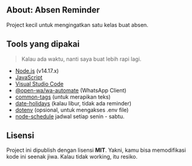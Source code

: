 ## About: Absen Reminder
Project kecil untuk mengingatkan satu kelas buat absen.

## Tools yang dipakai
> Kalau ada waktu, nanti saya buat lebih rapi lagi.
- [Node.js](https://nodejs.org/en/) (v14.17.x)
- [JavaScript](https://javascript.com)
- [Visual Studio Code](https://code.visualstudio.com/)
- [@open-wa/wa-automate](https://www.npmjs.com/package/@open-wa/wa-automate) (WhatsApp Client)
- [common-tags](https://www.npmjs.com/package/common-tags) (untuk merapikan teks)
- [date-holidays](https://www.npmjs.com/package/date-holidays) (kalau libur, tidak ada reminder)
- [dotenv](https://www.npmjs.com/package/dotenv) (opsional, untuk mengakses .env file)
- [node-schedule](https://www.npmjs.com/package/node-schedule) jadwal setiap senin - sabtu.

## Lisensi
Project ini dipublish dengan lisensi **MIT**. Yakni, kamu bisa memodifikasi kode ini seenak jiwa.
Kalau tidak working, itu resiko.